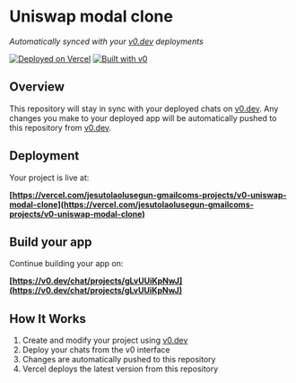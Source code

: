 # Uniswap modal clone

*Automatically synced with your [v0.dev](https://v0.dev) deployments*

[![Deployed on Vercel](https://img.shields.io/badge/Deployed%20on-Vercel-black?style=for-the-badge&logo=vercel)](https://vercel.com/jesutolaolusegun-gmailcoms-projects/v0-uniswap-modal-clone)
[![Built with v0](https://img.shields.io/badge/Built%20with-v0.dev-black?style=for-the-badge)](https://v0.dev/chat/projects/gLvUUiKpNwJ)

## Overview

This repository will stay in sync with your deployed chats on [v0.dev](https://v0.dev).
Any changes you make to your deployed app will be automatically pushed to this repository from [v0.dev](https://v0.dev).

## Deployment

Your project is live at:

**[https://vercel.com/jesutolaolusegun-gmailcoms-projects/v0-uniswap-modal-clone](https://vercel.com/jesutolaolusegun-gmailcoms-projects/v0-uniswap-modal-clone)**

## Build your app

Continue building your app on:

**[https://v0.dev/chat/projects/gLvUUiKpNwJ](https://v0.dev/chat/projects/gLvUUiKpNwJ)**

## How It Works

1. Create and modify your project using [v0.dev](https://v0.dev)
2. Deploy your chats from the v0 interface
3. Changes are automatically pushed to this repository
4. Vercel deploys the latest version from this repository